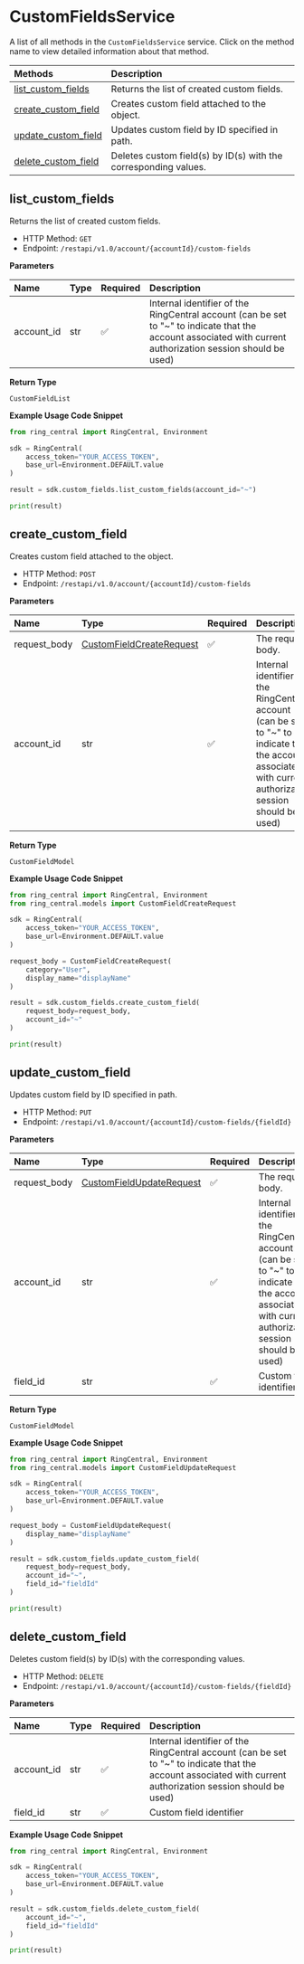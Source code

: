 # CustomFieldsService

A list of all methods in the `CustomFieldsService` service. Click on the method name to view detailed information about that method.

| Methods                                     | Description                                                     |
| :------------------------------------------ | :-------------------------------------------------------------- |
| [list_custom_fields](#list_custom_fields)   | Returns the list of created custom fields.                      |
| [create_custom_field](#create_custom_field) | Creates custom field attached to the object.                    |
| [update_custom_field](#update_custom_field) | Updates custom field by ID specified in path.                   |
| [delete_custom_field](#delete_custom_field) | Deletes custom field(s) by ID(s) with the corresponding values. |

## list_custom_fields

Returns the list of created custom fields.

- HTTP Method: `GET`
- Endpoint: `/restapi/v1.0/account/{accountId}/custom-fields`

**Parameters**

| Name       | Type | Required | Description                                                                                                                                                  |
| :--------- | :--- | :------- | :----------------------------------------------------------------------------------------------------------------------------------------------------------- |
| account_id | str  | ✅       | Internal identifier of the RingCentral account (can be set to "~" to indicate that the account associated with current authorization session should be used) |

**Return Type**

`CustomFieldList`

**Example Usage Code Snippet**

```python
from ring_central import RingCentral, Environment

sdk = RingCentral(
    access_token="YOUR_ACCESS_TOKEN",
    base_url=Environment.DEFAULT.value
)

result = sdk.custom_fields.list_custom_fields(account_id="~")

print(result)
```

## create_custom_field

Creates custom field attached to the object.

- HTTP Method: `POST`
- Endpoint: `/restapi/v1.0/account/{accountId}/custom-fields`

**Parameters**

| Name         | Type                                                              | Required | Description                                                                                                                                                  |
| :----------- | :---------------------------------------------------------------- | :------- | :----------------------------------------------------------------------------------------------------------------------------------------------------------- |
| request_body | [CustomFieldCreateRequest](../models/CustomFieldCreateRequest.md) | ✅       | The request body.                                                                                                                                            |
| account_id   | str                                                               | ✅       | Internal identifier of the RingCentral account (can be set to "~" to indicate that the account associated with current authorization session should be used) |

**Return Type**

`CustomFieldModel`

**Example Usage Code Snippet**

```python
from ring_central import RingCentral, Environment
from ring_central.models import CustomFieldCreateRequest

sdk = RingCentral(
    access_token="YOUR_ACCESS_TOKEN",
    base_url=Environment.DEFAULT.value
)

request_body = CustomFieldCreateRequest(
    category="User",
    display_name="displayName"
)

result = sdk.custom_fields.create_custom_field(
    request_body=request_body,
    account_id="~"
)

print(result)
```

## update_custom_field

Updates custom field by ID specified in path.

- HTTP Method: `PUT`
- Endpoint: `/restapi/v1.0/account/{accountId}/custom-fields/{fieldId}`

**Parameters**

| Name         | Type                                                              | Required | Description                                                                                                                                                  |
| :----------- | :---------------------------------------------------------------- | :------- | :----------------------------------------------------------------------------------------------------------------------------------------------------------- |
| request_body | [CustomFieldUpdateRequest](../models/CustomFieldUpdateRequest.md) | ✅       | The request body.                                                                                                                                            |
| account_id   | str                                                               | ✅       | Internal identifier of the RingCentral account (can be set to "~" to indicate that the account associated with current authorization session should be used) |
| field_id     | str                                                               | ✅       | Custom field identifier                                                                                                                                      |

**Return Type**

`CustomFieldModel`

**Example Usage Code Snippet**

```python
from ring_central import RingCentral, Environment
from ring_central.models import CustomFieldUpdateRequest

sdk = RingCentral(
    access_token="YOUR_ACCESS_TOKEN",
    base_url=Environment.DEFAULT.value
)

request_body = CustomFieldUpdateRequest(
    display_name="displayName"
)

result = sdk.custom_fields.update_custom_field(
    request_body=request_body,
    account_id="~",
    field_id="fieldId"
)

print(result)
```

## delete_custom_field

Deletes custom field(s) by ID(s) with the corresponding values.

- HTTP Method: `DELETE`
- Endpoint: `/restapi/v1.0/account/{accountId}/custom-fields/{fieldId}`

**Parameters**

| Name       | Type | Required | Description                                                                                                                                                  |
| :--------- | :--- | :------- | :----------------------------------------------------------------------------------------------------------------------------------------------------------- |
| account_id | str  | ✅       | Internal identifier of the RingCentral account (can be set to "~" to indicate that the account associated with current authorization session should be used) |
| field_id   | str  | ✅       | Custom field identifier                                                                                                                                      |

**Example Usage Code Snippet**

```python
from ring_central import RingCentral, Environment

sdk = RingCentral(
    access_token="YOUR_ACCESS_TOKEN",
    base_url=Environment.DEFAULT.value
)

result = sdk.custom_fields.delete_custom_field(
    account_id="~",
    field_id="fieldId"
)

print(result)
```

<!-- This file was generated by liblab | https://liblab.com/ -->
